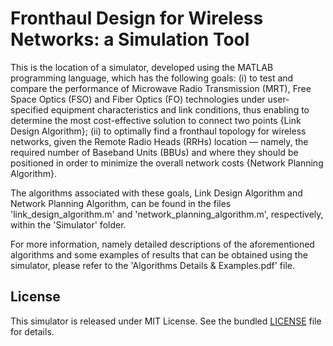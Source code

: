 # Fronthaul Design for Wireless Networks: a Simulation Tool
This is the location of a simulator, developed using the MATLAB programming language, which has the following goals: 
(i) to test and compare the performance of Microwave Radio Transmission (MRT), Free Space Optics (FSO) and Fiber Optics (FO) technologies under user-specified equipment characteristics and link conditions, thus enabling to determine the most cost-effective solution to connect two points {Link Design Algorithm}; 
(ii) to optimally find a fronthaul topology for wireless networks, given the Remote Radio Heads (RRHs) location — namely, the required number of Baseband Units (BBUs) and where they should be positioned in order to minimize the overall network costs {Network Planning Algorithm}.

The algorithms associated with these goals, Link Design Algorithm and Network Planning Algorithm, can be found in the files 'link_design_algorithm.m' and 'network_planning_algorithm.m', respectively, within the 'Simulator' folder.

For more information, namely detailed descriptions of the aforementioned algorithms and some examples of results that can be obtained using the simulator, please refer to the 'Algorithms Details & Examples.pdf' file.

## License
This simulator is released under MIT License. See the bundled [LICENSE](LICENSE) file for details.
